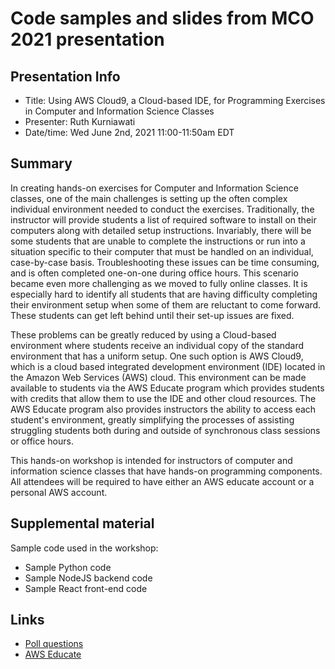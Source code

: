 # Code samples and slides from MCO 2021 presentation

## Presentation Info

- Title: Using AWS Cloud9, a Cloud-based IDE, for Programming Exercises in Computer and Information
Science Classes
- Presenter: Ruth Kurniawati
- Date/time: Wed June 2nd, 2021 11:00-11:50am EDT

## Summary

In creating hands-on exercises for Computer and Information Science classes, one of the main challenges is setting up the often complex individual environment needed to conduct the exercises. Traditionally, the instructor will provide students a list of required software to install on their computers along with detailed setup instructions. Invariably, there will be some students that are unable to complete the instructions or run into a situation specific to their computer that must be handled on an individual, case-by-case basis. Troubleshooting these issues can be time consuming, and is often completed one-on-one during office hours. This scenario became even more challenging as we moved to fully online classes. It is especially hard to identify all students that are having difficulty completing their environment setup when some of them are reluctant to come forward. These students can get left behind until their set-up issues are fixed. 

These problems can be greatly reduced by using a Cloud-based environment where students receive an individual copy of the standard environment that has a uniform setup. One such option is AWS Cloud9, which is a cloud based integrated development environment (IDE) located in the Amazon Web Services (AWS) cloud. This environment can be made available to students via the AWS Educate program which provides students with credits that allow them to use the IDE and other cloud resources. The AWS Educate program also provides instructors the ability to access each student's environment, greatly simplifying the processes of assisting struggling students both during and outside of synchronous class sessions or office hours. 

This hands-on workshop is intended for instructors of computer and information science classes that have hands-on programming components. All attendees will be required to have either an AWS educate account or a personal AWS account. 

## Supplemental material

Sample code used in the workshop:
- Sample Python code 
- Sample NodeJS backend code
- Sample React front-end code

## Links

- [Poll questions](https://pollev.com/ruthkurniawa162)
- [AWS Educate](https://aws.amazon.com/education/awseducate/)
